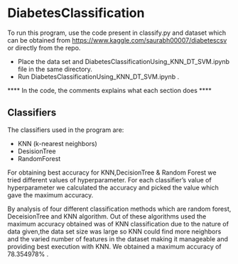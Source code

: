 # DiabetesClassification


To run this program, use the code present in classify.py and dataset which can be obtained from https://www.kaggle.com/saurabh00007/diabetescsv or directly from the repo.
 * Place the data set and DiabetesClassificationUsing_KNN_DT_SVM.ipynb file in the same directory.
 * Run DiabetesClassificationUsing_KNN_DT_SVM.ipynb .
 
**** In the code, the comments explains what each section does ****

## Classifiers
The classifiers used in the program are:
  * KNN (k-nearest neighbors)
  * DesisionTree
  * RandomForest
  
For obtaining best accuracy for KNN,DecisionTree & Random Forest we tried different values of hyperparameter. For each classifier’s value of hyperparameter we calculated the accuracy and picked the value which gave the maximum accuracy. 

By analysis of four different classification methods which are random forest, DeceisionTree and KNN algorithm. Out of these algorithms used the maximum accuracy obtained was of KNN classification due to the nature of data given,the data set size was large so KNN could find more neighbors and the varied number of features in the dataset making it manageable and providing best execution with KNN. We obtained a maximum accuracy of 78.354978% .
